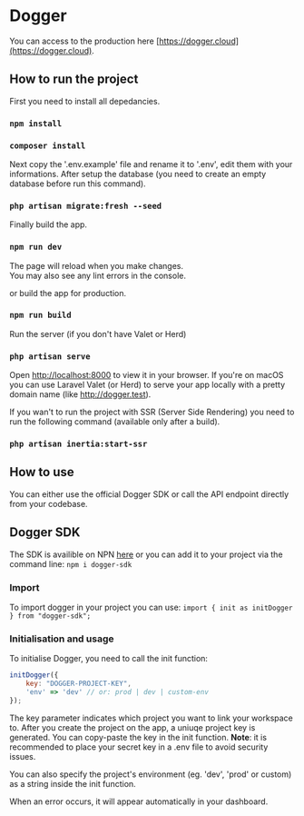 # Dogger

You can access to the production here [https://dogger.cloud](https://dogger.cloud).

## How to run the project

First you need to install all depedancies.

### `npm install`
### `composer install`

Next copy the '.env.example' file and rename it to '.env', edit them with your informations.
After setup the database (you need to create an empty database before run this command).

### `php artisan migrate:fresh --seed`

Finally build the app.

### `npm run dev`

The page will reload when you make changes.\
You may also see any lint errors in the console.

or build the app for production.

### `npm run build`

Run the server (if you don't have Valet or Herd)

### `php artisan serve`

Open [http://localhost:8000](http://localhost:8000) to view it in your browser.
If you're on macOS you can use Laravel Valet (or Herd) to serve your app locally with a pretty domain name (like http://dogger.test).

If you wan't to run the project with SSR (Server Side Rendering) you need to run the following command (available only after a build).

### `php artisan inertia:start-ssr`

## How to use

You can either use the official Dogger SDK or call the API endpoint directly from your codebase.

## Dogger SDK
The SDK is availible on NPN [here](https://www.npmjs.com/package/dogger-sdk) or you can add it to your project via the command line:  `npm i dogger-sdk`

### Import
To import dogger in your project you can use: `import { init as initDogger } from "dogger-sdk";`
### Initialisation and usage
To initialise Dogger, you need to call the init function:
```js
initDogger({
    key: "DOGGER-PROJECT-KEY",
    'env' => 'dev' // or: prod | dev | custom-env
});
```
The key parameter indicates which project you want to link your workspace to. 
After you create the project on the app, a uniuqe project key is generated. You can copy-paste the key in the init function.
**Note**: it is recommended to place your secret key in a .env file to avoid security issues. 

You can also specify the project's environment (eg. 'dev', 'prod' or custom) as a string inside the init  function.

When an error occurs, it will appear automatically in your dashboard.
